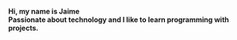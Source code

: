 <strong>Hi, my name is Jaime</strong> <br/>
<strong>Passionate about technology and I like to learn programming with projects.</strong> <br/>
<img></img>


